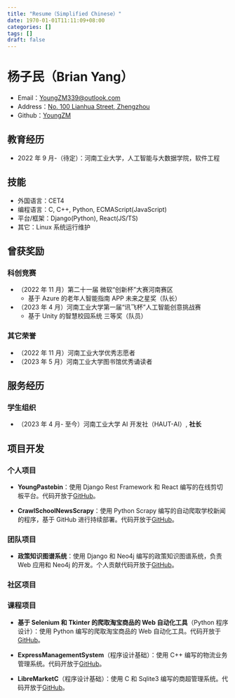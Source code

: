 ```yaml
---
title: "Resume（Simplified Chinese）"
date: 1970-01-01T11:11:09+08:00
categories: []
tags: []
draft: false
---
```


# 杨子民（Brian Yang）

- Email：<a href=mailto:YoungZM339@outlook.com>YoungZM339@outlook.com</a>
- Address：[No. 100 Lianhua Street, Zhengzhou](https://www.google.com/maps/place/Henan+University+of+Technology/@34.829495,113.5491401,17z)
- Github：[YoungZM](https://github.com/youngzm339)

## 教育经历

- 2022 年 9 月-（待定）：河南工业大学，人工智能与大数据学院，软件工程

## 技能

- 外国语言：CET4
- 编程语言：C, C++, Python, ECMAScript(JavaScript)
- 平台/框架：Django(Python), React(JS/TS)
- 其它：Linux 系统运行维护

## 曾获奖励

### 科创竞赛

- （2022 年 11 月）第二十一届 微软“创新杯”大赛河南赛区
  - 基于 Azure 的老年人智能指南 APP 未来之星奖（队长）
- （2023 年 4 月）河南工业大学第一届“讯飞杯”人工智能创意挑战赛
  - 基于 Unity 的智慧校园系统 三等奖（队员）

### 其它荣誉

- （2022 年 11 月）河南工业大学优秀志愿者
- （2023 年 5 月）河南工业大学图书馆优秀诵读者

## 服务经历

### 学生组织

- （2023 年 4 月- 至今）河南工业大学 AI 开发社（HAUT-AI）, **社长**

## 项目开发

### 个人项目

- **YoungPastebin**：使用 Django Rest Framework 和 React 编写的在线剪切板平台。代码开放于[GitHub](https://github.com/youngzm339/YoungPastebin)。

- **CrawlSchoolNewsScrapy**：使用 Python Scrapy 编写的自动爬取学校新闻的程序，基于 GitHub 进行持续部署。代码开放于[GitHub](https://github.com/youngzm339/CrawlSchoolNewsScrapy)。

### 团队项目

- **政策知识图谱系统**：使用 Django 和 Neo4j 编写的政策知识图谱系统，负责 Web 应用和 Neo4j 的开发。个人贡献代码开放于[GitHub](https://github.com/youngzm339/government-policy-knowledge-graph)。

### 社区项目

### 课程项目

- **基于 Selenium 和 Tkinter 的爬取淘宝商品的 Web 自动化工具**（Python 程序设计）：使用 Python 编写的爬取淘宝商品的 Web 自动化工具。代码开放于[GitHub](https://github.com/youngzm339/taobao-crawler-selenium)。

- **ExpressManagementSystem**（程序设计基础）：使用 C++ 编写的物流业务管理系统。代码开放于[GitHub](https://github.com/youngzm339/ExpressManagementSystem)。

- **LibreMarketC**（程序设计基础）：使用 C 和 Sqlite3 编写的商超管理系统。代码开放于[GitHub](https://github.com/youngzm339/LibreMarketC)。
